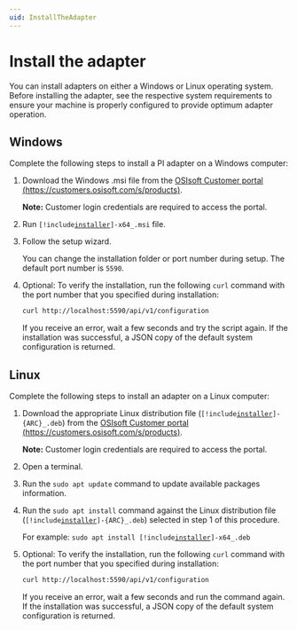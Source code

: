 ```yaml
---
uid: InstallTheAdapter
---
```


# Install the adapter

You can install adapters on either a Windows or Linux operating system. Before installing the adapter, see the respective system requirements to ensure your machine is properly configured to provide optimum adapter operation.

## Windows

Complete the following steps to install a PI adapter on a Windows computer:

1. Download the Windows .msi file from the [OSIsoft Customer portal (https://customers.osisoft.com/s/products)](https://customers.osisoft.com/s/products).

    **Note:** Customer login credentials are required to access the portal.

2. Run <code>[!include[installer](../_includes/inline/installer-name.md)]-x64_.msi</code> file.

3. Follow the setup wizard.

    You can change the installation folder or port number during setup. The default port number is `5590`.

4. Optional: To verify the installation, run the following `curl` command with the port number that you specified during installation:

    ```bash
   curl http://localhost:5590/api/v1/configuration
   ```

   If you receive an error, wait a few seconds and try the script again. If the installation was successful, a JSON copy of the default system configuration is returned.

## Linux

Complete the following steps to install an adapter on a Linux computer:

1. Download the appropriate Linux distribution file (<code>[!include[installer](../_includes/inline/installer-name.md)]-{ARC}_.deb</code>) from the [OSIsoft Customer portal (https://customers.osisoft.com/s/products)](https://customers.osisoft.com/s/products).

    **Note:** Customer login credentials are required to access the portal.

2. Open a terminal.

3. Run the `sudo apt update` command to update available packages information.

4. Run the `sudo apt install` command against the Linux distribution file (<code>[!include[installer](../_includes/inline/installer-name.md)]-{ARC}_.deb</code>) selected in step 1 of this procedure.

    For example: <code>sudo apt install [!include[installer](../_includes/inline/installer-name.md)]-x64_.deb</code>

5. Optional: To verify the installation, run the following `curl` command with the port number that you specified during installation:

   ```bash
   curl http://localhost:5590/api/v1/configuration
   ```

    If you receive an error, wait a few seconds and run the command again. If the installation was successful, a JSON copy of the default system configuration is returned.
